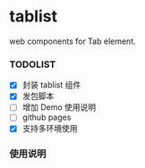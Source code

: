 # tablist
web components for Tab element.

### TODOLIST
- [x] 封装 tablist 组件
- [x] 发包脚本
- [ ] 增加 Demo 使用说明
- [ ] github pages
- [x] 支持多环境使用

### 使用说明

